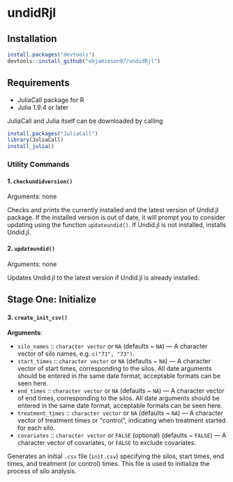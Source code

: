 # undidRjl


## Installation 
```R
install.packages("devtools")
devtools::install_github("ebjamieson97/undidRjl")
```

## Requirements
* JuliaCall package for R
* Julia 1.9.4 or later

JuliaCall and Julia itself can be downloaded by calling
```R
install.packages("JuliaCall")
library(JuliaCall)
install_julia()
```

### Utility Commands

#### 1. `checkundidversion()`

Arguments: none

Checks and prints the currently installed and the latest version of Undid.jl package. If the installed version is out of date, it will prompt you to consider updating using the function `updateundid()`. If Undid.jl is not installed, installs Undid.jl.

#### 2. `updateundid()`

Arguments: none

Updates Undid.jl to the latest version if Undid.jl is already installed.

## Stage One: Initialize

#### 3. `create_init_csv()`

**Arguments**:
- `silo_names` :: `character vector` or `NA` (defaults ~ `NA`) — A character vector of silo names, e.g. `c("71", "73")`.
- `start_times` :: `character vector` or `NA` (defaults ~ `NA`) — A character vector of start times, corresponding to the silos. All date arguments should be entered in the same date format, acceptable formats can be seen here.
- `end_times` :: `character vector` or `NA` (defaults ~ `NA`) — A character vector of end times, corresponding to the silos. All date arguments should be entered in the same date format, acceptable formats can be seen here.
- `treatment_times` :: `character vector` or `NA` (defaults ~ `NA`) — A character vector of treatment times or "control", indicating when treatment started for each silo. 
- `covariates` :: `character vector` or `FALSE` (optional) (defaults ~ `FALSE`) — A character vector of covariates, or `FALSE` to exclude covariates.

Generates an initial `.csv` file (`init.csv`) specifying the silos, start times, end times, and treatment (or control) times. This file is used to initialize the process of silo analysis.


